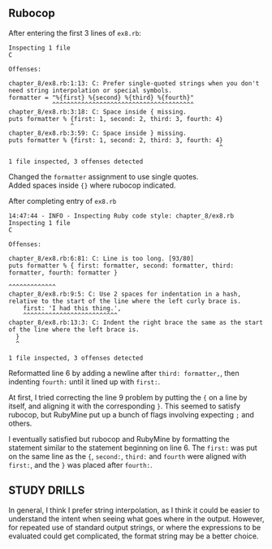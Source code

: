## Rubocop

After entering the first 3 lines of `ex8.rb`:

    Inspecting 1 file
    C
    
    Offenses:
    
    chapter_8/ex8.rb:1:13: C: Prefer single-quoted strings when you don't need string interpolation or special symbols.
    formatter = "%{first} %{second} %{third} %{fourth}"
                ^^^^^^^^^^^^^^^^^^^^^^^^^^^^^^^^^^^^^^^
    chapter_8/ex8.rb:3:18: C: Space inside { missing.
    puts formatter % {first: 1, second: 2, third: 3, fourth: 4}
                     ^
    chapter_8/ex8.rb:3:59: C: Space inside } missing.
    puts formatter % {first: 1, second: 2, third: 3, fourth: 4}
                                                              ^
    
    1 file inspected, 3 offenses detected
    
Changed the `formatter` assignment to use single quotes.  
Added spaces inside `{}` where rubocop indicated.

After completing entry of `ex8.rb`

    14:47:44 - INFO - Inspecting Ruby code style: chapter_8/ex8.rb
    Inspecting 1 file
    C
    
    Offenses:
    
    chapter_8/ex8.rb:6:81: C: Line is too long. [93/80]
    puts formatter % { first: formatter, second: formatter, third: formatter, fourth: formatter }
                                                                                    ^^^^^^^^^^^^^
    chapter_8/ex8.rb:9:5: C: Use 2 spaces for indentation in a hash, relative to the start of the line where the left curly brace is.
        first: 'I had this thing.',
        ^^^^^^^^^^^^^^^^^^^^^^^^^^
    chapter_8/ex8.rb:13:3: C: Indent the right brace the same as the start of the line where the left brace is.
      }
      ^
    
    1 file inspected, 3 offenses detected
    
Reformatted line 6 by adding a newline after `third: formatter,`, then indenting `fourth:` until it lined up with `first:`.  

At first, I tried correcting the line 9 problem by putting the `{` on a line by itself, and aligning it with the corresponding `}`.
This seemed to satisfy rubocop, but RubyMine put up a bunch of flags involving expecting `;` and others.

I eventually satisfied but rubocop and RubyMine by formatting the statement similar to the statement beginning on line 6. 
The `first:` was put on the same line as the `{`, `second:`, `third:` and `fourth` were aligned with `first:`, and the `}`
was placed after `fourth:`.

## STUDY DRILLS

In general, I think I prefer string interpolation, as I think it could be easier to understand the intent when seeing 
what goes where in the output.  However, for repeated use of standard output strings, or where the expressions to be evaluated
could get complicated, the format string may be a better choice.
